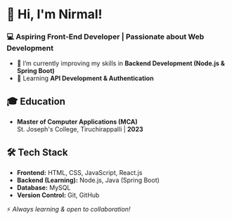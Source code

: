 # 👋 Hi, I'm Nirmal!
### 💻 Aspiring Front-End Developer | Passionate about Web Development  

- 🔭 I’m currently improving my skills in **Backend Development (Node.js & Spring Boot)**  
- 🌱 Learning **API Development & Authentication**  

## 🎓 Education  
- **Master of Computer Applications (MCA)**  
  St. Joseph's College, Tiruchirappalli | **2023**  

## 🛠️ Tech Stack  
- **Frontend:** HTML, CSS, JavaScript, React.js  
- **Backend (Learning):** Node.js, Java (Spring Boot)  
- **Database:** MySQL  
- **Version Control:** Git, GitHub  

⚡ *Always learning & open to collaboration!*  
